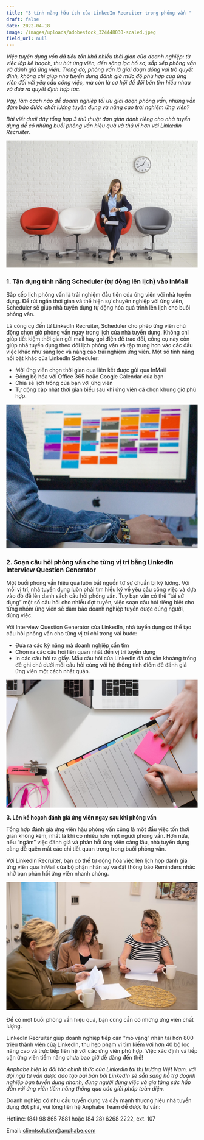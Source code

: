 ```yaml
---
title: "3 tính năng hữu ích của LinkedIn Recruiter trong phỏng vấn "
draft: false
date: 2022-04-18
image: /images/uploads/adobestock_324448030-scaled.jpeg
field_url: null
---
```

*Việc tuyển dụng vốn đã tiêu tốn khá nhiều thời gian của doanh nghiệp: từ việc lập kế hoạch, thu hút ứng viên, đến sàng lọc hồ sơ, sắp xếp phỏng vấn và đánh giá ứng viên. Trong đó, phỏng vấn là giai đoạn đóng vai trò quyết định, không chỉ giúp nhà tuyển dụng đánh giá mức độ phù hợp của ứng viên đối với yêu cầu công việc, mà còn là cơ hội để đôi bên tìm hiểu nhau và đưa ra quyết định hợp tác.*  

*Vậy, làm cách nào để doanh nghiệp tối ưu giai đoạn phỏng vấn, nhưng vẫn đảm bảo được chất lượng tuyển dụng và nâng cao trải nghiệm ứng viên?* 

*Bài viết dưới đây tổng hợp 3 thủ thuật đơn giản dành riêng cho nhà tuyển dụng để có những buổi phỏng vấn hiệu quả và thú vị hơn với LinkedIn Recruiter.* 

![3 thủ thuật đơn giản dành riêng cho nhà tuyển dụng để có buổi phỏng vấn hiệu quả và thú vị hơn với LinkedIn Recruiter.](/images/uploads/adobestock_324448030-scaled.jpeg "3 thủ thuật đơn giản dành riêng cho nhà tuyển dụng để có buổi phỏng vấn hiệu quả và thú vị hơn với LinkedIn Recruiter.")

### **1. Tận dụng tính năng Scheduler (tự động lên lịch) vào InMail**

Sắp xếp lịch phỏng vấn là trải nghiệm đầu tiên của ứng viên với nhà tuyển dụng. Để rút ngắn thời gian và thể hiện sự chuyên nghiệp với ứng viên, Scheduler sẽ giúp nhà tuyển dụng tự động hóa quá trình lên lịch cho buổi phỏng vấn.  

Là công cụ đến từ LinkedIn Recruiter, Scheduler cho phép ứng viên chủ động chọn giờ phỏng vấn ngay trong lịch của nhà tuyển dụng. Không chỉ giúp tiết kiệm thời gian gửi mail hay gọi điện để trao đổi, công cụ này còn giúp nhà tuyển dụng theo dõi lịch phỏng vấn và tập trung hơn vào các đầu việc khác như sàng lọc và nâng cao trải nghiệm ứng viên. Một số tính năng nổi bật khác của LinkedIn Scheduler: 

* Mời ứng viên chọn thời gian qua liên kết được gửi qua InMail 
* Đồng bộ hóa với Office 365 hoặc Google Calendar của bạn 
* Chia sẻ lịch trống của bạn với ứng viên 
* Tự động cập nhật thời gian biểu sau khi ứng viên đã chọn khung giờ phù hợp. 

![ Scheduler cho phép ứng viên chủ động chọn giờ phỏng vấn ngay trong lịch của nhà tuyển dụng.](/images/uploads/google-calendar-tips.jpg " Scheduler cho phép ứng viên chủ động chọn giờ phỏng vấn ngay trong lịch của nhà tuyển dụng.")

### **2. Soạn câu hỏi phỏng vấn cho từng vị trí bằng LinkedIn Interview Question Generator**

Một buổi phỏng vấn hiệu quả luôn bắt nguồn từ sự chuẩn bị kỹ lưỡng. Với mỗi vị trí, nhà tuyển dụng luôn phải tìm hiểu kỹ về yêu cầu công việc và dựa vào đó để lên danh sách câu hỏi phỏng vấn. Tuy bạn vẫn có thể “tái sử dụng” một số câu hỏi cho nhiều đợt tuyển, việc soạn câu hỏi riêng biệt cho từng nhóm ứng viên sẽ đảm bảo doanh nghiệp tuyển được đúng người, đúng việc. 

Với Interview Question Generator của LinkedIn, nhà tuyển dụng có thể tạo câu hỏi phỏng vấn cho từng vị trí chỉ trong vài bước: 

* Đưa ra các kỹ năng mà doanh nghiệp cần tìm  
* Chọn ra các câu hỏi liên quan nhất đến vị trí tuyển dụng 
* In các câu hỏi ra giấy. Mẫu câu hỏi của LinkedIn đã có sẵn khoảng trống để ghi chú dưới mỗi câu hỏi cùng với hệ thống tính điểm để đánh giá ứng viên một cách nhất quán. 

![Với Interview Question Generator của LinkedIn, nhà tuyển dụng có thể tạo câu hỏi phỏng vấn cho từng vị trí chỉ trong vài bước. ](/images/uploads/1_lxeyce6ens0oz9wopcwhfg.jpeg "Với Interview Question Generator của LinkedIn, nhà tuyển dụng có thể tạo câu hỏi phỏng vấn cho từng vị trí chỉ trong vài bước. ")

**3. Lên kế hoạch đánh giá ứng viên ngay sau khi phỏng vấn** 

Tổng hợp đánh giá ứng viên hậu phỏng vấn cũng là một đầu việc tốn thời gian không kém, nhất là khi có nhiều hơn một người phỏng vấn. Hơn nữa, nếu “ngâm” việc đánh giá và phản hồi ứng viên càng lâu, nhà tuyển dụng càng dễ quên mất các chi tiết quan trọng trong buổi phỏng vấn.  

Với LinkedIn Recruiter, bạn có thể tự động hóa việc lên lịch họp đánh giá ứng viên qua InMail của bộ phận nhân sự và đặt thông báo Reminders nhắc nhở bạn phản hồi ứng viên nhanh chóng. 

![Với LinkedIn Recruiter, bạn có thể tự động hóa việc lên lịch họp đánh giá ứng viên qua Inmail, cũng như đặt thông báo Reminders nhắc nhở bạn phản hồi ứng viên nhanh chóng.](/images/uploads/reviewing-applicants.jpeg "Với LinkedIn Recruiter, bạn có thể tự động hóa việc lên lịch họp đánh giá ứng viên qua Inmail, cũng như đặt thông báo Reminders nhắc nhở bạn phản hồi ứng viên nhanh chóng.")

Để có một buổi phỏng vấn hiệu quả, bạn cũng cần có những ứng viên chất lượng.  

LinkedIn Recruiter giúp doanh nghiệp tiếp cận "mỏ vàng” nhân tài hơn 800 triệu thành viên của LinkedIn, thu hẹp phạm vi tìm kiếm với hơn 40 bộ lọc nâng cao và trực tiếp liên hệ với các ứng viên phù hợp. Việc xác định và tiếp cận ứng viên tiềm năng chưa bao giờ dễ dàng đến thế! 

*Anphabe hiện là đối tác chính thức của LinkedIn tại thị trường Việt Nam, với đội ngũ tư vấn được đào tạo bài bản bởi LinkedIn sẽ sẵn sàng hỗ trợ doanh nghiệp bạn tuyển dụng nhanh, đúng người đúng việc và gia tăng sức hấp dẫn với ứng viên tiềm năng thông qua các giải pháp toàn diện.* 

Doanh nghiệp có nhu cầu tuyển dụng và đẩy mạnh thương hiệu nhà tuyển dụng đột phá, vui lòng liên hệ Anphabe Team để được tư vấn: 

Hotline: (84) 98 865 7881 hoặc (84 28) 6268 2222, ext. 107 

Email: clientsolution@anphabe.com